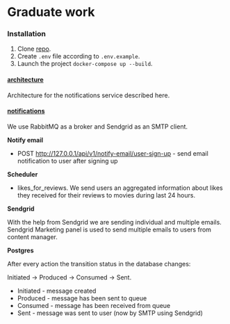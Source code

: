 # Graduate work

### Installation

1. Clone [repo](https://github.com/dkarpele/notifications_sprint_1).
2. Create ```.env``` file according to ```.env.example```.
3. Launch the project ```docker-compose up --build```.


#### [architecture](architecture)

Architecture for the notifications service described here.

#### [notifications](notifications)

We use RabbitMQ as a broker and Sendgrid as an SMTP client. 

**Notify email**

- POST http://127.0.0.1/api/v1/notify-email/user-sign-up - send email notification to user after signing up

**Scheduler**

- likes_for_reviews. We send users an aggregated information about likes they received for their reviews to movies during last 24 hours. 

**Sendgrid**

With the help from Sendgrid we are sending individual and multiple emails. 
Sendgrid Marketing panel is used to send multiple emails to users from content manager. 

**Postgres**

After every action the transition status in the database changes:

Initiated -> Produced -> Consumed -> Sent.

- Initiated - message created
- Produced - message has been sent to queue
- Consumed - message has been received from queue
- Sent - message was sent to user (now by SMTP using Sendgrid)